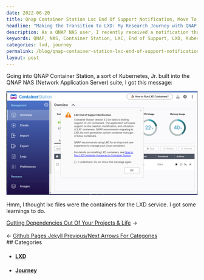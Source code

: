```yaml
---
date: 2022-06-20
title: Qnap Container Station Lxc End Of Support Notification, Move To Lxd
headline: "Making the Transition to LXD: My Research Journey with QNAP Container Station"
description: As a QNAP NAS user, I recently received a notification that LXC files are no longer supported and I must transition to LXD. This left me with the need to do some research, which I have documented in this blog post. Read on to learn more about my journey and the results of my research.
keywords: QNAP, NAS, Container Station, LXC, End of Support, LXD, Kubernetes, Research, Journey, Results
categories: lxd, journey
permalink: /blog/qnap-container-station-lxc-end-of-support-notification-move-to-lxd/
layout: post
---
```



Going into QNAP Container Station, a sort of Kubernetes, Jr. built into the
QNAP NAS (Network Application Server) suite, I got this message:

![Qnap Container Station Lxc End Of Support Notification Lxd](/assets/images/qnap-container-station-lxc-end-of-support-notification-lxd.png)

Hmm, I thought lxc files were the containers for the LXD service. I got some
learnings to do.


<div class="post-nav"><div class="post-nav-next"><a href="/blog/gutting-dependencies-out-of-your-projects-life">Gutting Dependencies Out Of Your Projects & Life</a><span class="arrow">&nbsp;&rarr;</span></div> &nbsp; <div class="post-nav-prev"><span class="arrow">&larr;&nbsp;</span><a href="/blog/github-pages-jekyll-previous-next-arrows-for-categories">Github Pages Jekyll Previous/Next Arrows For Categories</a></div></div>
## Categories

<ul>
<li><h4><a href='/lxd/'>LXD</a></h4></li>
<li><h4><a href='/journey/'>Journey</a></h4></li></ul>